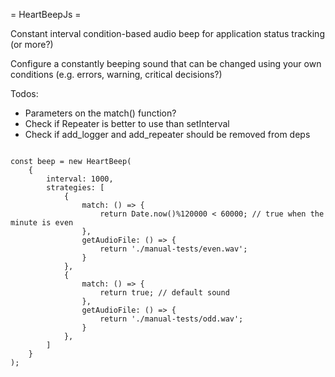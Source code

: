 = HeartBeepJs =

Constant interval condition-based audio beep for application status tracking (or more?)

Configure a constantly beeping sound that can be changed using your own conditions (e.g. errors, warning, critical decisions?)


Todos:
* Parameters on the match() function?
* Check if Repeater is better to use than setInterval
* Check if add_logger and add_repeater should be removed from deps

```

const beep = new HeartBeep(
    {
        interval: 1000,
        strategies: [
            {
                match: () => {
                    return Date.now()%120000 < 60000; // true when the minute is even
                },
                getAudioFile: () => {
                    return './manual-tests/even.wav';
                }
            },
            {
                match: () => {
                    return true; // default sound
                },
                getAudioFile: () => {
                    return './manual-tests/odd.wav';
                }
            },
        ]
    }
);
```
